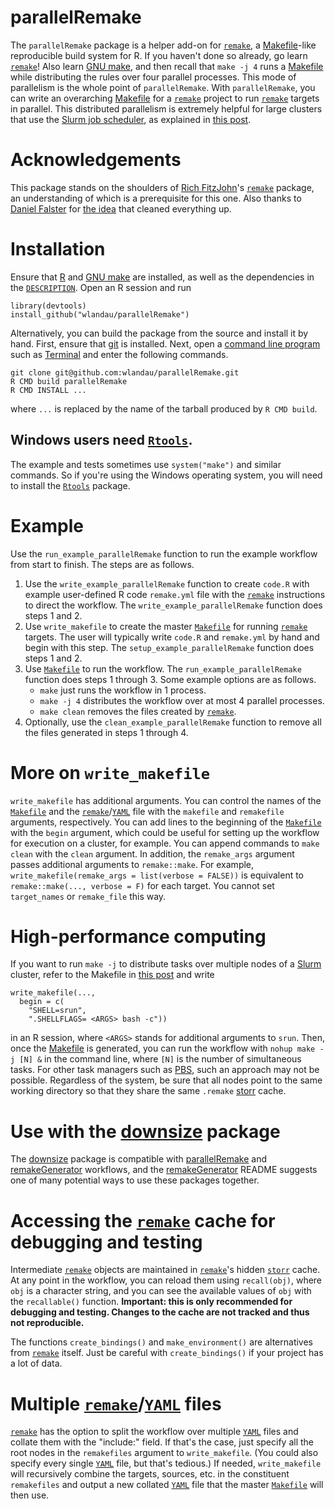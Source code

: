 # parallelRemake

The `parallelRemake` package is a helper add-on for [`remake`](https://github.com/richfitz/remake), a [Makefile](https://www.gnu.org/software/make/)-like reproducible build system for R. If you haven't done so already, go learn [`remake`](https://github.com/richfitz/remake)! Also learn [GNU make](https://www.gnu.org/software/make/), and then recall that `make -j 4` runs a [Makefile](https://www.gnu.org/software/make/) while distributing the rules over four parallel processes. This mode of parallelism is the whole point of `parallelRemake`. With `parallelRemake`, you can write an overarching [Makefile](https://www.gnu.org/software/make/) for a [`remake`](https://github.com/richfitz/remake) project to run [`remake`](https://github.com/richfitz/remake) targets in parallel. This distributed parallelism is extremely helpful for large clusters that use the [Slurm job scheduler](http://slurm.schedmd.com/), as explained in [this post](http://plindenbaum.blogspot.com/2014/09/parallelizing-gnu-make-4-in-slurm.html).

# Acknowledgements

This package stands on the shoulders of [Rich FitzJohn](https://richfitz.github.io/)'s [`remake`](https://github.com/richfitz/remake) package, an understanding of which is a prerequisite for this one. Also thanks to [Daniel Falster](http://danielfalster.com/) for [the idea](https://github.com/richfitz/remake/issues/84) that cleaned everything up.

# Installation

Ensure that [R](https://www.r-project.org/) and [GNU make](https://www.gnu.org/software/make/) are installed, as well as the dependencies in the [`DESCRIPTION`](https://github.com/wlandau/parallelRemake/blob/master/DESCRIPTION). Open an R session and run 

```
library(devtools)
install_github("wlandau/parallelRemake")
```

Alternatively, you can build the package from the source and install it by hand. First, ensure that [git](https://git-scm.com/) is installed. Next, open a [command line program](http://linuxcommand.org/) such as [Terminal](https://en.wikipedia.org/wiki/Terminal_%28OS_X%29) and enter the following commands.

```
git clone git@github.com:wlandau/parallelRemake.git
R CMD build parallelRemake
R CMD INSTALL ...
```

where `...` is replaced by the name of the tarball produced by `R CMD build`.

## Windows users need [`Rtools`](https://github.com/stan-dev/rstan/wiki/Install-Rtools-for-Windows).

The example and tests sometimes use `system("make")` and similar commands. So if you're using the Windows operating system, you will need to install the [`Rtools`](https://github.com/stan-dev/rstan/wiki/Install-Rtools-for-Windows) package.

# Example

Use the `run_example_parallelRemake` function to run the example workflow from start to finish. The steps are as follows.

1. Use the `write_example_parallelRemake` function to create `code.R` with example user-defined R code `remake.yml` file with the [`remake`](https://github.com/richfitz/remake) instructions to direct the workflow. The `write_example_parallelRemake` function does steps 1 and 2.
2. Use `write_makefile` to create the master [`Makefile`](https://www.gnu.org/software/make/) for running [`remake`](https://github.com/richfitz/remake) targets. The user will typically write `code.R` and `remake.yml` by hand and begin with this step. The `setup_example_parallelRemake` function does steps 1 and 2.
3. Use [`Makefile`](https://www.gnu.org/software/make/) to run the workflow. The `run_example_parallelRemake` function does steps 1 through 3. Some example options are as follows.
    - `make` just runs the workflow in 1 process.
    - `make -j 4` distributes the workflow over at most 4 parallel processes.
    - `make clean` removes the files created by [`remake`](https://github.com/richfitz/remake).
5. Optionally, use the `clean_example_parallelRemake` function to remove all the files generated in steps 1 through 4.
    
# More on `write_makefile`

`write_makefile` has additional arguments. You can control the names of the [`Makefile`](https://www.gnu.org/software/make/) and the [`remake`](https://github.com/richfitz/remake)/[`YAML`](http://yaml.org/) file with the `makefile` and `remakefile` arguments, respectively. You can add lines to the beginning of the [`Makefile`](https://www.gnu.org/software/make/) with the `begin` argument, which could be useful for setting up the workflow for execution on a cluster, for example. You can append commands to `make clean` with the `clean` argument. In addition, the `remake_args` argument passes additional arguments to `remake::make`. For example, `write_makefile(remake_args = list(verbose = FALSE))` is equivalent to `remake::make(..., verbose = F)` for each target. You cannot set `target_names` or `remake_file` this way.

# High-performance computing

If you want to run `make -j` to distribute tasks over multiple nodes of a [Slurm](http://slurm.schedmd.com/) cluster, refer to the Makefile in [this post](http://plindenbaum.blogspot.com/2014/09/parallelizing-gnu-make-4-in-slurm.html) and write

```{r}
write_makefile(..., 
  begin = c(
    "SHELL=srun",
    ".SHELLFLAGS= <ARGS> bash -c"))
```

in an R session, where `<ARGS>` stands for additional arguments to `srun`. Then, once the [Makefile](https://www.gnu.org/software/make/) is generated, you can run the workflow with
`nohup make -j [N] &` in the command line, where `[N]` is the number of simultaneous tasks.
For other task managers such as [PBS](https://en.wikipedia.org/wiki/Portable_Batch_System), such an approach may not be possible. Regardless of the system, be sure that all nodes point to the same working directory so that they share the same `.remake` [storr](https://github.com/richfitz/storr) cache.

# Use with the [downsize](https://github.com/wlandau/downsize) package

The <a href="https://github.com/wlandau/downsize">downsize</a> package is compatible with <a href="https://github.com/wlandau/parallelRemake">parallelRemake</a> and <a href="https://github.com/wlandau/remakeGenerator">remakeGenerator</a> workflows, and the <a href="https://github.com/wlandau/remakeGenerator">remakeGenerator</a> README suggests one of many potential ways to use these packages together.

# Accessing the [`remake`](https://github.com/richfitz/remake) cache for debugging and testing

Intermediate [`remake`](https://github.com/richfitz/remake) objects are maintained in [`remake`](https://github.com/richfitz/remake)'s hidden [`storr`](https://github.com/richfitz/storr) cache. At any point in the workflow, you can reload them using `recall(obj)`, where `obj` is a character string, and you can see the available values of `obj` with the `recallable()` function. **Important: this is only recommended for debugging and testing. Changes to the cache are not tracked and thus not reproducible.**

The functions `create_bindings()` and `make_environment()` are alternatives from [`remake`](https://github.com/richfitz/remake) itself. Just be careful with `create_bindings()` if your project has a lot of data.

# Multiple [`remake`](https://github.com/richfitz/remake)/[`YAML`](http://yaml.org/) files

[`remake`](https://github.com/richfitz/remake) has the option to split the workflow over multiple [`YAML`](http://yaml.org/) files and collate them with the "include:" field. If that's the case, just specify all the root nodes in the `remakefiles` argument to `write_makefile`. (You could also specify every single [`YAML`](http://yaml.org/) file, but that's tedious.) If needed, `write_makefile` will recursively combine the targets, sources, etc. in the constituent `remakefiles` and output a new collated [`YAML`](http://yaml.org/) file that the master [`Makefile`](https://www.gnu.org/software/make/) will then use.

